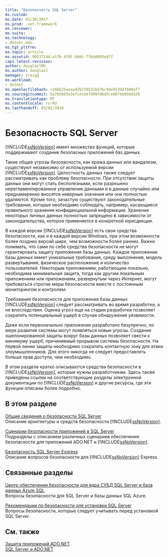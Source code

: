 ```yaml
---
title: "Безопасность SQL Server"
ms.custom: 
ms.date: 03/30/2017
ms.prod: .net-framework
ms.reviewer: 
ms.suite: 
ms.technology:
- dotnet-ado
ms.tgt_pltfrm: 
ms.topic: article
ms.assetid: 9053724d-a1fb-4f0f-b9dc-7f6dd893e8ff
caps.latest.revision: 
author: douglaslMS
ms.author: douglasl
manager: craigg
ms.workload:
- dotnet
ms.openlocfilehash: c186b25aeaa42b7285316d7bc9de913dd7b89af7
ms.sourcegitcommit: ba765893e3efcece67d99fd6d5ce0074b050d1d9
ms.translationtype: MT
ms.contentlocale: ru-RU
ms.lasthandoff: 03/02/2018
---
```

# <a name="sql-server-security"></a>Безопасность SQL Server
[!INCLUDE[ssNoVersion](../../../../../includes/ssnoversion-md.md)] имеет множество функций, которые поддерживают создание безопасных приложений баз данных.  
  
 Такие общие угрозы безопасности, как кража данных или вандализм, существуют независимо от используемой версии [!INCLUDE[ssNoVersion](../../../../../includes/ssnoversion-md.md)]. Целостность данных также следует рассматривать как проблему безопасности. При отсутствии защиты данных они могут стать бесполезными, если разрешено нерегламентированное управление данными и в данные случайно или преднамеренно вносятся неверные значения или они полностью удаляются. Кроме того, зачастую существуют законодательные требования, которые необходимо соблюдать, например, касающиеся правильного хранения конфиденциальной информации. Хранение некоторых личных данных полностью запрещено в зависимости от законодательства, которое применяется в конкретной юрисдикции.  
  
 В каждой версии [!INCLUDE[ssNoVersion](../../../../../includes/ssnoversion-md.md)] есть свои средства безопасности, как и в каждой версии Windows, при этом возможности более поздних версий шире, чем возможности более ранних. Важно понимать, что сами по себе средства безопасности не могут гарантировать защиту приложения базы данных. Каждое приложение базы данных имеет уникальные требования, среду выполнения, модель развертывания, физическое расположение и количество пользователей. Некоторым приложениям, работающим локально, необходима минимальная защита, тогда как другим локальным приложениям или приложениям, развернутым через Интернет, могут требоваться строгие меры безопасности вместе с постоянным мониторингом и контролем.  
  
 Требования безопасности для приложения базы данных [!INCLUDE[ssNoVersion](../../../../../includes/ssnoversion-md.md)] следует рассматривать во время разработки, а не впоследствии. Оценка угроз еще на стадии разработки позволяет сократить потенциальный ущерб в случае обнаружения уязвимости.  
  
 Даже если первоначально приложение разработано безупречно, по мере развития системы могут появляться новые угрозы. Создание эшелонированной защиты вокруг базы данных позволяет свести к минимуму ущерб, причиняемый прорывом системы безопасности. На первой линии защиты необходимо сократить контактную зону для атаки злоумышленников. Для этого никогда не следует предоставлять больше прав доступа, чем необходимо.  
  
 В этом разделе кратко описываются средства безопасности в [!INCLUDE[ssNoVersion](../../../../../includes/ssnoversion-md.md)], которые нужны разработчикам. Здесь также приведены ссылки на соответствующие разделы электронной документации по [!INCLUDE[ssNoVersion](../../../../../includes/ssnoversion-md.md)] и другие ресурсы, где эти функции описаны более подробно.  
  
## <a name="in-this-section"></a>В этом разделе  
 [Общие сведения о безопасности SQL Server](../../../../../docs/framework/data/adonet/sql/overview-of-sql-server-security.md)  
 Описание архитектуры и средств безопасности [!INCLUDE[ssNoVersion](../../../../../includes/ssnoversion-md.md)].  
  
 [Сценарии безопасности приложений в SQL Server](../../../../../docs/framework/data/adonet/sql/application-security-scenarios-in-sql-server.md)  
 Подразделы с описанием различных сценариев обеспечения безопасности для приложений ADO.NET и [!INCLUDE[ssNoVersion](../../../../../includes/ssnoversion-md.md)].  
  
 [Безопасность SQL Server Express](../../../../../docs/framework/data/adonet/sql/sql-server-express-security.md)  
 Описание вопросов безопасности для [!INCLUDE[ssNoVersion](../../../../../includes/ssnoversion-md.md)] Express.  
  
## <a name="related-sections"></a>Связанные разделы  
[Центр обеспечения безопасности для ядра СУБД SQL Server и база данных Azure SQL](/sql/relational-databases/security/security-center-for-sql-server-database-engine-and-azure-sql-database)  
Вопросы безопасности для SQL Server и базы данных SQL Azure.

[Рекомендации по безопасности для установки SQL Server](/sql/sql-server/install/security-considerations-for-a-sql-server-installation)  
Вопросы безопасности, которые следует учитывать перед установкой SQL Server.

## <a name="see-also"></a>См. также  
 [Защита приложений ADO.NET](../../../../../docs/framework/data/adonet/securing-ado-net-applications.md)  
 [SQL Server и ADO.NET](../../../../../docs/framework/data/adonet/sql/index.md)  
